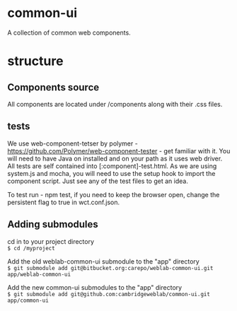 # common-ui
A collection of common web components.

# structure
## Components source
All components are located under /components along with their .css files.

## tests
We use web-component-tetser by polymer - https://github.com/Polymer/web-component-tester - get familiar with it. You will need to have Java on installed and on your path as it uses web driver.
All tests are self contained into [:component]-test.html. As we are using system.js and mocha, you will need to use the setup hook to import the component script. Just see any of the test files to get an idea.

To test run - npm test, if you need to keep the browser open, change the persistent flag to true in wct.conf.json.

## Adding submodules

cd in to your project directory  
```$ cd /myproject```

Add the old weblab-common-ui submodule to the "app" directory  
```$ git submodule add git@bitbucket.org:carepo/weblab-common-ui.git app/weblab-common-ui```

Add the new common-ui submodules to the "app" directory  
```$ git submodule add git@github.com:cambridgeweblab/common-ui.git app/common-ui```

